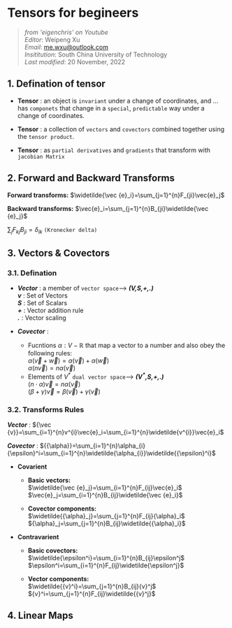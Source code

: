 # Tensors for begineers
> *from 'eigenchris' on Youtube*\
> *Editor*: Weipeng Xu\
> *Email*: me.wxu@outlook.com\
> *Insititution*: South China University of Technology\
> *Last modified*: 20 November, 2022 
> 
## 1. Defination of tensor

+ **Tensor** : an object is ```invariant``` under a change of coordinates, and ...\
has ```componets``` that change in a ```special```, ```predictable``` way under  a change of coordinates.


+ **Tensor** : a collection of ```vectors``` and ```covectors``` combined  together using the ```tensor product```.


+ **Tensor** : as ```partial derivatives``` and ```gradients``` that transform with ```jacobian Matrix```


## 2. Forward and Backward Transforms

**Forward transforms:**
$\widetilde{\vec {e}_i}=\sum_{j=1}^{n}F_{ji}\vec{e}_j$
 

**Backward transforms:**
$\vec{e}_i=\sum_{j=1}^{n}B_{ji}\widetilde{\vec {e}_j}$

$\sum_{j}F_{kj}B_{ji}=\delta_{ik}$ 
```(Kronecker delta)```

## 3. Vectors & Covectors

### 3.1. Defination
+ ***Vector*** : a member of  ```vector space```-->
***(V,S,+,.)***\
***v*** : Set of Vectors\
***S*** : Set of Scalars\
***+*** :  Vector addition rule\
***.*** : Vector scaling

+ ***Covector*** : 
  + Fucntions $\alpha:V-\mathbb{R}$ that map a vector to a number and also obey the following rules:\
$\alpha({\vec {v}}+{\vec {w}})=\alpha({\vec {v}})+\alpha({\vec {w}})$\
$\alpha(n{\vec {v}})=n\alpha({\vec {v}})$
  + Elements of $V^{*}$
```dual vector space```-->
***($V^{*}$,S,+,.)***\
$(n\cdot\alpha){\vec {v}}=n\alpha({\vec {v}})$\
$(\beta+\gamma){\vec {v}}=\beta({\vec {v}})+\gamma({\vec {v}})$
### 3.2. Transforms Rules

***Vector*** :
${\vec {v}}=\sum_{i=1}^{n}v^{i}\vec{e}_i=\sum_{i=1}^{n}\widetilde{v^{i}}\vec{e}_i$

***Covector*** :
${{\alpha}}=\sum_{i=1}^{n}\alpha_{i}{\epsilon}^i=\sum_{i=1}^{n}\widetilde{\alpha_{i}}\widetilde{{\epsilon}^i}$

+ **Covarient**
  + **Basic vectors:**\
$\widetilde{\vec {e}_j}=\sum_{i=1}^{n}F_{ij}\vec{e}_i$\
$\vec{e}_j=\sum_{i=1}^{n}B_{ij}\widetilde{\vec {e}_i}$

  + **Covector components:**\
$\widetilde{{\alpha}_j}=\sum_{j=1}^{n}F_{ij}{\alpha}_i$
 \
${\alpha}_j=\sum_{j=1}^{n}B_{ij}\widetilde{{\alpha}_i}$

+ **Contravarient**

  + **Basic covectors:**\
$\widetilde{\epsilon^i}=\sum_{i=1}^{n}B_{ij}\epsilon^j$\
$\epsilon^i=\sum_{i=1}^{n}F_{ij}\widetilde{\epsilon^j}$

  + **Vector components:**\
$\widetilde{{v}^i}=\sum_{j=1}^{n}B_{ij}{v}^j$
 \
${v}^i=\sum_{j=1}^{n}F_{ij}\widetilde{{v}^j}$


## 4. Linear Maps
